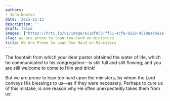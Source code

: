 ```yaml
---
authors:
- John Newton
date: '2015-11-13'
description: ''
draft: false
images: ["https://hcti.io/v1/image/e118f853-ff51-4cfa-9228-4518aad6e1e1.png"]
slug: we-are-prone-to-lean-too-hard-on-ministers
title: We Are Prone to Lean Too Hard on Ministers
---
```


The fountain from which your dear pastor obtained the water of life, which he communicated to his congregation—is still full and still flowing; and you are still welcome to come to Him and drink!

But we are prone to lean too hard upon the ministers, by whom the Lord conveys His blessings to us—as if they were necessary. Perhaps to cure us of this mistake, is one reason why He often unexpectedly takes them from us!